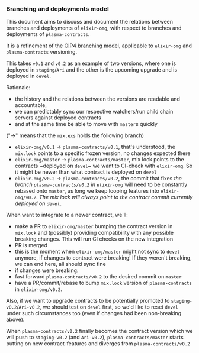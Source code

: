 ### Branching and deployments model

This document aims to discuss and document the relations between branches and deployments of `elixir-omg`, with respect to branches and deployments of `plasma-contracts`.

It is a refinement of the [OIP4 branching model](https://github.com/omisego/OIP/blob/master/0004-ewallet-release-and-versioning.md), applicable to `elixir-omg` and `plasma-contracts` versioning.

This takes `v0.1` and `v0.2` as an example of two versions, where one is deployed in `staging`/`Ari` and the other is the upcoming upgrade and is deployed in `devel`.

Rationale:
- the history and the relations between the versions are readable and accountable,
- we can predictably sync our respective watchers/run child chain servers against deployed contracts
- and at the same time be able to move with `master`s quickly

("->" means that the `mix.exs` holds the following branch)

- `elixir-omg/v0.1` -> `plasma-contracts/v0.1`, that's understood, the `mix.lock` points to a specific frozen version, no changes expected there
- `elixir-omg/master` -> `plasma-contracts/master`, mix lock points to the contracts ~deployed on `devel`~ we want to CI-check with `elixir-omg`. So it might be newer than what contract is deployed on `devel`
- `elixir-omg/v0.2` -> `plasma-contracts/v0.2`, the commit that fixes *the branch `plasma-contracts/v0.2` in `elixir-omg`* will need to be constantly rebased onto `master`, as long we keep looping features into `elixir-omg/v0.2`. *The mix lock will always point to the contract commit currently deployed on `devel`*.

When want to integrate to a newer contract, we'll:
- make a PR to `elixir-omg/master` bumping the contract version in `mix.lock` and (possibly) providing compatibility with any possible breaking changes.
This will run CI checks on the new integration
- PR is merged
- this is the moment when `elixir-omg/master` might not sync to `devel` anymore, if changes to contract were breaking!
If they weren't breaking, we can end here, all should sync fine
- if changes were breaking:
- fast forward `plasma-contracts/v0.2` to the desired commit on `master`
- have a PR/commit/rebase to bump `mix.lock` version of `plasma-contracts` in `elixir-omg/v0.2`.

Also, if we want to upgrade contracts to be potentially promoted to `staging-v0.2`/`Ari-v0.2`, we should test on `devel` first, so we'd like to reset `devel` under such circumstances too (even if changes had been non-breaking above).

When `plasma-contracts/v0.2` finally becomes the contract version which we will push to `staging-v0.2` (and `Ari-v0.2`), `plasma-contracts/master` starts putting on new contract-features and diverges from `plasma-contracts/v0.2`
